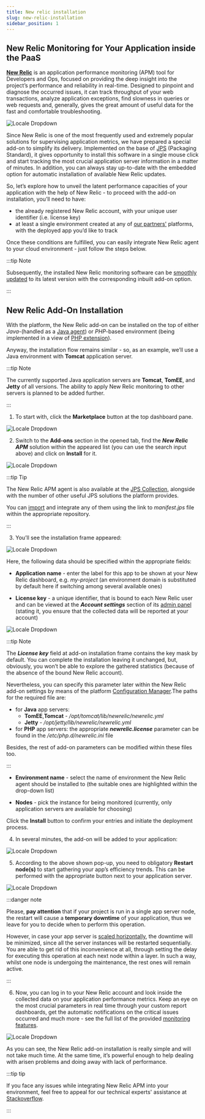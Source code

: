 ```yaml
---
title: New relic installation
slug: new-relic-installation
sidebar_position: 1
---
```


## New Relic Monitoring for Your Application inside the PaaS

[**New Relic**](https://newrelic.com/) is an application performance monitoring (APM) tool for Developers and Ops, focused on providing the deep insight into the project’s performance and reliability in real-time. Designed to pinpoint and diagnose the occurred issues, it can track throughput of your web transactions, analyze application exceptions, find slowness in queries or web requests and, generally, gives the great amount of useful data for the fast and comfortable troubleshooting.

<div style={{
    display:'flex',
    justifyContent: 'center',
    margin: '0 0 1rem 0'
}}>

![Locale Dropdown](./img/NewRelicInstallation/01-new-relic-monitoring-addon.png)

</div>

Since New Relic is one of the most frequently used and extremely popular solutions for supervising application metrics, we have prepared a special add-on to simplify its delivery. Implemented on the base of [JPS](/docs/Deployment%20Tools/Cloud%20Scripting%20&%20JPS/JPS%20Overview) (Packaging Standard), it gives opportunity to install this software in a single mouse click and start tracking the most crucial application server information in a matter of minutes. In addition, you can always stay up-to-date with the embedded option for automatic installation of available New Relic updates.

So, let’s explore how to unveil the latent performance capacities of your application with the help of New Relic - to proceed with the add-on installation, you’ll need to have:

- the already registered New Relic account, with your unique user identifier (i.e. license key)
- at least a single environment created at any of [our partners'](https://cloudmydc.com/) platforms, with the deployed app you’d like to track

Once these conditions are fulfilled, you can easily integrate New Relic agent to your cloud environment - just follow the steps below.

:::tip Note

Subsequently, the installed New Relic monitoring software can be [smoothly updated](http://localhost:3000/docs/application-setting/monitoring-with-new-relic/new-relic-update) to its latest version with the corresponding inbuilt add-on option.

:::

## New Relic Add-On Installation

With the platform, the New Relic add-on can be installed on the top of either _Java_-(handled as a [Java agent](/docs/Java/Java%20Apps%20Specifications/Java%20Agent)) or _PHP_-based environment (being implemented in a view of [PHP extension](/docs/PHP/PHP%20Apps%20Specifications/PHP%20Extensions)).

Anyway, the installation flow remains similar - so, as an example, we’ll use a Java environment with **Tomcat** application server.

:::tip Note

The currently supported Java application servers are **Tomcat**, **TomEE**, and **Jetty** of all versions. The ability to apply New Relic monitoring to other servers is planned to be added further.

:::

1. To start with, click the **Marketplace** button at the top dashboard pane.

<div style={{
    display:'flex',
    justifyContent: 'center',
    margin: '0 0 1rem 0'
}}>

![Locale Dropdown](./img/NewRelicInstallation/02-paas-main-buttons.png)

</div>

2. Switch to the **Add-ons** section in the opened tab, find the **_New Relic APM_** solution within the appeared list (you can use the search input above) and click on **Install** for it.

<div style={{
    display:'flex',
    justifyContent: 'center',
    margin: '0 0 1rem 0'
}}>

![Locale Dropdown](./img/NewRelicInstallation/03-new-relic-add-on-package.png)

</div>

:::tip Tip

The New Relic APM agent is also available at the [JPS Collection](https://github.com/jelastic-jps), alongside with the number of other useful JPS solutions the platform provides.

You can [import](/docs/environment-management/environment-export-and-import/environment-import) and integrate any of them using the link to _manifest.jps_ file within the appropriate repository.

:::

3. You’ll see the installation frame appeared:

<div style={{
    display:'flex',
    justifyContent: 'center',
    margin: '0 0 1rem 0'
}}>

![Locale Dropdown](./img/NewRelicInstallation/04-new-relic-add-on-installation.png)

</div>

Here, the following data should be specified within the appropriate fields:

- **Application name** - enter the label for this app to be shown at your New Relic dashboard, e.g. _my-project_ (an environment domain is substituted by default here if switching among several available ones)

- **License key** - a unique identifier, that is bound to each New Relic user and can be viewed at the **_Account settings_** section of its [admin panel](/docs/application-setting/configuration-file-manager) (stating it, you ensure that the collected data will be reported at your account)

<div style={{
    display:'flex',
    justifyContent: 'center',
    margin: '0 0 1rem 0'
}}>

![Locale Dropdown](./img/NewRelicInstallation/05-new-relic-apm-admin-panel.png)

</div>

:::tip Note

The **_License key_** field at add-on installation frame contains the key mask by default. You can complete the installation leaving it unchanged, but, obviously, you won’t be able to explore the gathered statistics (because of the absence of the bound New Relic account).

Nevertheless, you can specify this parameter later within the New Relic add-on settings by means of the platform [Configuration Manager](http://localhost:3000/docs/container/container-configuration/configuration-tools#configuration-file-manager).The paths for the required file are:

- for **Java** app servers:
  - **TomEE**,**Tomcat** - _/opt/tomcat/lib/newrelic/newrelic.yml_
  - **Jetty** - _/opt/jetty/lib/newrelic/newrelic.yml_
- for **PHP** app servers: the appropriate **_newrelic.license_** parameter can be found in the _/etc/php.d/newrelic.ini_ file

Besides, the rest of add-on parameters can be modified within these files too.

:::

- **Environment name** - select the name of environment the New Relic agent should be installed to (the suitable ones are highlighted within the drop-down list)

- **Nodes** - pick the instance for being monitored (currently, only application servers are available for choosing)

Click the **Install** button to confirm your entries and initiate the deployment process.

4. In several minutes, the add-on will be added to your application:

<div style={{
    display:'flex',
    justifyContent: 'center',
    margin: '0 0 1rem 0'
}}>

![Locale Dropdown](./img/NewRelicInstallation/06-new-relic-successfully-installed.png)

</div>

5. According to the above shown pop-up, you need to obligatory **Restart node(s)** to start gathering your app’s efficiency trends. This can be performed with the appropriate button next to your application server.

<div style={{
    display:'flex',
    justifyContent: 'center',
    margin: '0 0 1rem 0'
}}>

![Locale Dropdown](./img/NewRelicInstallation/07-restart-tomcat-server.png)

</div>

:::danger note

Please, **pay attention** that if your project is run in a single app server node, the restart will cause a **temporary downtime** of your application, thus we leave for you to decide when to perform this operation.

However, in case your app server is [scaled horizontally](http://localhost:3000/docs/application-setting/scaling-and-clustering/horizontal-scaling), the downtime will be minimized, since all the server instances will be restarted sequentially. You are able to get rid of this inconvenience at all, through setting the delay for executing this operation at each next node within a layer. In such a way, whilst one node is undergoing the maintenance, the rest ones will remain active.

:::

6. Now, you can log in to your New Relic account and look inside the collected data on your application performance metrics. Keep an eye on the most crucial parameters in real time through your custom report dashboards, get the automatic notifications on the critical issues occurred and much more - see the full list of the provided [monitoring features](https://newrelic.com/platform/application-monitoring).

<div style={{
    display:'flex',
    justifyContent: 'center',
    margin: '0 0 1rem 0'
}}>

![Locale Dropdown](./img/NewRelicInstallation/08-monitoring-with-new-relic.png)

</div>

As you can see, the New Relic add-on installation is really simple and will not take much time. At the same time, it’s powerful enough to help dealing with arisen problems and doing away with lack of performance.

:::tip tip

If you face any issues while integrating New Relic APM into your environment, feel free to appeal for our technical experts' assistance at [Stackoverflow](https://stackoverflow.com/questions/tagged/jelastic).

:::
